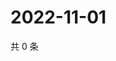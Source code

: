 # 2022-11-01

共 0 条

<!-- BEGIN WEIBO -->
<!-- 最后更新时间 Tue Nov 01 2022 19:15:33 GMT+0800 (China Standard Time) -->

<!-- END WEIBO -->
